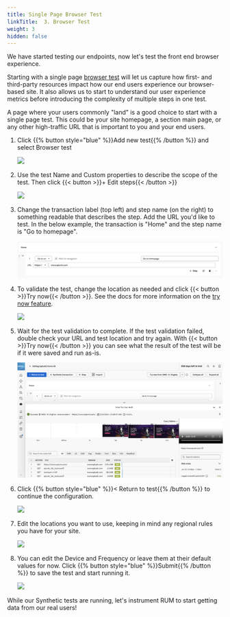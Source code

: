 ```yaml
---
title: Single Page Browser Test
linkTitle:  3. Browser Test
weight: 3
hidden: false
---
```


We have started testing our endpoints, now let's test the front end browser experience.

Starting with a single page [browser test](https://docs.splunk.com/observability/en/synthetics/browser-test/browser-test.html) will let us capture how first- and third-party resources impact how our end users experience our browser-based site. It also allows us to start to understand our user experience metrics before introducing the complexity of multiple steps in one test.

A page where your users commonly "land" is a good choice to start with a single page test. This could be your site homepage, a section main page, or any other high-traffic URL that is important to you and your end users. 

1. Click {{% button style="blue" %}}Add new test{{% /button %}} and select Browser test<p></p>
![](https://ajeuwbhvhr.cloudimg.io/colony-recorder.s3.amazonaws.com/files/2024-02-09/e75aa6a0-c7f2-4e6d-86cf-3da32e0a087c/ascreenshot.jpeg?tl_px=1160,489&br_px=2880,1450&force_format=png&width=1120.0&wat=1&wat_opacity=0.7&wat_gravity=northwest&wat_url=https://colony-recorder.s3.us-west-1.amazonaws.com/images/watermarks/FB923C_standard.png&wat_pad=936,276)

2. Use the test Name and Custom properties to describe the scope of the test. Then click {{< button >}}+ Edit steps{{< /button >}}<p></p>
![](https://ajeuwbhvhr.cloudimg.io/colony-recorder.s3.amazonaws.com/files/2024-02-09/8e3f2a3f-31b3-49b5-9bd1-735775d84652/ascreenshot.jpeg?tl_px=137,197&br_px=1856,1158&force_format=png&width=1120.0&wat=1&wat_opacity=0.7&wat_gravity=northwest&wat_url=https://colony-recorder.s3.us-west-1.amazonaws.com/images/watermarks/FB923C_standard.png&wat_pad=524,276)

3. Change the transaction label (top left) and step name (on the right) to something readable that describes the step. Add the URL you'd like to test. In the below example, the transaction is "Home" and the step name is "Go to homepage".<p></p>
![Transaction and step label](../_img/single-step.png)

4. To validate the test, change the location as needed and click {{< button >}}Try now{{< /button >}}. See the docs for more information on the [try now feature](https://docs.splunk.com/observability/en/synthetics/test-config/try-now.html).<p></p>
![](https://ajeuwbhvhr.cloudimg.io/colony-recorder.s3.amazonaws.com/files/2024-02-09/e2d14ced-1538-4a58-9f90-0e71b17724ee/user_cropped_screenshot.jpeg?tl_px=0,0&br_px=1236,684&force_format=png&width=1120.0&wat=1&wat_opacity=0.7&wat_gravity=northwest&wat_url=https://colony-recorder.s3.us-west-1.amazonaws.com/images/watermarks/FB923C_standard.png&wat_pad=395,134)

5. Wait for the test validation to complete. If the test validation failed, double check your URL and test location and try again. With {{< button >}}Try now{{< /button >}} you can see what the result of the test will be if it were saved and run as-is.<p></p>
![Try Now browser test results](../_img/try-now.png)

6. Click {{% button style="blue" %}}< Return to test{{% /button %}} to continue the configuration.<p></p>
![](https://ajeuwbhvhr.cloudimg.io/colony-recorder.s3.amazonaws.com/files/2024-02-09/a0d97692-7e01-45da-b8b6-7ea3e8bda236/user_cropped_screenshot.jpeg?tl_px=0,0&br_px=1268,699&force_format=png&width=1120.0&wat=1&wat_opacity=0.7&wat_gravity=northwest&wat_url=https://colony-recorder.s3.us-west-1.amazonaws.com/images/watermarks/FB923C_standard.png&wat_pad=232,116)

7. Edit the locations you want to use, keeping in mind any regional rules you have for your site.<p></p>
![](https://ajeuwbhvhr.cloudimg.io/colony-recorder.s3.amazonaws.com/files/2024-02-09/5eb326ef-6214-4b98-9e57-073dded99f58/ascreenshot.jpeg?tl_px=0,451&br_px=1719,1412&force_format=png&width=1120.0&wat=1&wat_opacity=0.7&wat_gravity=northwest&wat_url=https://colony-recorder.s3.us-west-1.amazonaws.com/images/watermarks/FB923C_standard.png&wat_pad=491,277)

8. You can edit the Device and Frequency or leave them at their default values for now. Click {{% button style="blue" %}}Submit{{% /button %}} to save the test and start running it.<p></p>
![](https://ajeuwbhvhr.cloudimg.io/colony-recorder.s3.amazonaws.com/files/2024-02-09/a37a8de3-b1d2-4edc-929e-0ee9994d646a/ascreenshot.jpeg?tl_px=0,838&br_px=1719,1799&force_format=png&width=1120.0&wat=1&wat_opacity=0.7&wat_gravity=northwest&wat_url=https://colony-recorder.s3.us-west-1.amazonaws.com/images/watermarks/FB923C_standard.png&wat_pad=133,559)

While our Synthetic tests are running, let's instrument RUM to start getting data from our real users!